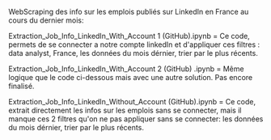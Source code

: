 WebScraping des info sur les emplois publiés sur LinkedIn en France au cours du dernier mois:

  Extraction_Job_Info_LinkedIn_With_Account 1 (GitHub).ipynb = Ce code, permets de se connecter a notre compte linkedIn et d'appliquer ces filtres : 
                                                                data analyst, France, les données du mois dérnier, trier par le plus récents. 
                                                                
  Extraction_Job_Info_LinkedIn_With_Account 2 (GitHub) .ipynb = Même logique que le code ci-dessous mais avec une autre solution. Pas encore finalisé.
  
  Extraction_Job_Info_LinkedIn_Without_Account (GitHub).ipynb = Ce code, extrait directement les infos sur les emplois sans se connecter, mais il manque ces 2 filtres qu'on ne pas appliquer sans se connecter:
                                                                les données du mois dérnier, trier par le plus récents.
